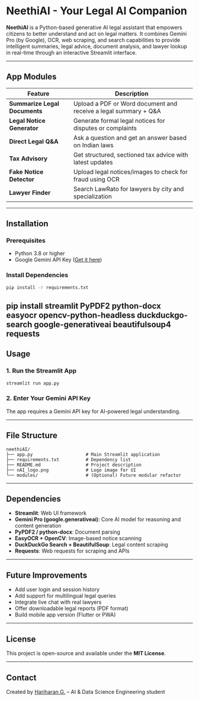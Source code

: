 
# NeethiAI - Your Legal AI Companion

**NeethiAI** is a Python-based generative AI legal assistant that empowers citizens to better understand and act on legal matters. It combines Gemini Pro (by Google), OCR, web scraping, and search capabilities to provide intelligent summaries, legal advice, document analysis, and lawyer lookup in real-time through an interactive Streamlit interface.

---


##  App Modules

| Feature                        | Description |
|-------------------------------|-------------|
| **Summarize Legal Documents** | Upload a PDF or Word document and receive a legal summary + Q&A |
| **Legal Notice Generator**    | Generate formal legal notices for disputes or complaints |
| **Direct Legal Q&A**          | Ask a question and get an answer based on Indian laws |
| **Tax Advisory**              | Get structured, sectioned tax advice with latest updates |
| **Fake Notice Detector**      | Upload legal notices/images to check for fraud using OCR |
| **Lawyer Finder**             | Search LawRato for lawyers by city and specialization |

---

##  Installation

###  Prerequisites

- Python 3.8 or higher
- Google Gemini API Key ([Get it here](https://aistudio.google.com/apikey))

###  Install Dependencies

```bash
pip install -r requirements.txt
```
pip install streamlit PyPDF2 python-docx easyocr opencv-python-headless duckduckgo-search google-generativeai beautifulsoup4 requests
---


##  Usage

### 1. Run the Streamlit App

```bash
streamlit run app.py
```

### 2. Enter Your Gemini API Key

The app requires a Gemini API key for AI-powered legal understanding.

---

##  File Structure

```
neethiAI/
├── app.py                    # Main Streamlit application
├── requirements.txt          # Dependency list
├── README.md                 # Project description
├── nAI_logo.png              # Logo image for UI
└── modules/                  # (Optional) Future modular refactor
```

---

##  Dependencies

- **Streamlit**: Web UI framework
- **Gemini Pro (google.generativeai)**: Core AI model for reasoning and content generation
- **PyPDF2 / python-docx**: Document parsing
- **EasyOCR + OpenCV**: Image-based notice scanning
- **DuckDuckGo Search + BeautifulSoup**: Legal content scraping
- **Requests**: Web requests for scraping and APIs

---

##  Future Improvements

- Add user login and session history
- Add support for multilingual legal queries
- Integrate live chat with real lawyers
- Offer downloadable legal reports (PDF format)
- Build mobile app version (Flutter or PWA)

---

##  License

This project is open-source and available under the **MIT License**.

---

##  Contact

Created by [Hariharan G.](mailto:hariharangl005@gmail.com) – AI & Data Science Engineering student
